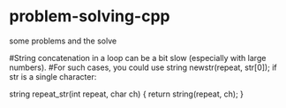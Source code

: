 # problem-solving-cpp
some problems and the solve 


#String concatenation in a loop can be a bit slow (especially with large numbers).
#For such cases, you could use string newstr(repeat, str[0]); if str is a single character:

string repeat_str(int repeat, char ch)
{
return string(repeat, ch);
}
